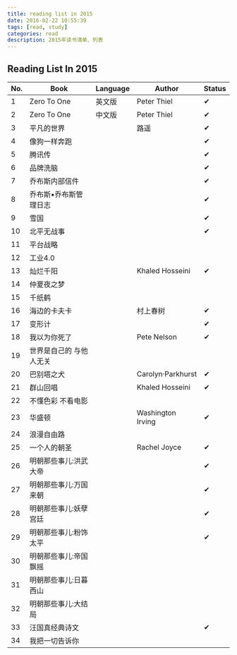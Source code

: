 ```yaml
---
title: reading list in 2015
date: 2016-02-22 10:55:39
tags: [read, study]
categories: read
description: 2015年读书清单、列表
---
```


## Reading List In 2015

| No. | Book          | Language | Author            | Status |
| --- | ------------- | -------- | ----------------- | ------ |
| 1   | Zero To One   | 英文版      | Peter Thiel       | ✔      |
| 2   | Zero To One   | 中文版      | Peter Thiel       | ✔      |
| 3   | 平凡的世界         |          | 路遥                | ✔      |
| 4   | 像狗一样奔跑        |          |                   | ✔      |
| 5   | 腾讯传           |          |                   | ✔      |
| 6   | 品牌洗脑          |          |                   | ✔      |
| 7   | 乔布斯内部信件       |          |                   | ✔      |
| 8   | 乔布斯▪乔布斯管理日志   |          |                   | ✔      |
| 9   | 雪国            |          |                   | ✔      |
| 10  | 北平无战事         |          |                   | ✔      |
| 11  | 平台战略          |          |                   |        |
| 12  | 工业4.0         |          |                   |        |
| 13  | 灿烂千阳          |          | Khaled Hosseini   | ✔      |
| 14  | 仲夏夜之梦         |          |                   |        |
| 15  | 千纸鹤           |          |                   |        |
| 16  | 海边的卡夫卡        |          | 村上春树              | ✔      |
| 17  | 变形计           |          |                   | ✔      |
| 18  | 我以为你死了        |          | Pete Nelson       | ✔      |
| 19  | 世界是自己的  与他人无关 |          |                   |        |
| 20  | 巴别塔之犬         |          | Carolyn·Parkhurst | ✔      |
| 21  | 群山回唱          |          | Khaled Hosseini   | ✔      |
| 22  | 不懂色彩 不看电影     |          |                   |        |
| 23  | 华盛顿           |          | Washington Irving | ✔      |
| 24  | 浪漫自由路         |          |                   |        |
| 25  | 一个人的朝圣        |          | Rachel Joyce      | ✔      |
| 26  | 明朝那些事儿:洪武大帝   |          |                   | ✔      |
| 27  | 明朝那些事儿:万国来朝   |          |                   | ✔      |
| 28  | 明朝那些事儿:妖孽宫廷   |          |                   | ✔      |
| 29  | 明朝那些事儿:粉饰太平   |          |                   | ✔      |
| 30  | 明朝那些事儿:帝国飘摇   |          |                   |        |
| 31  | 明朝那些事儿:日暮西山   |          |                   |        |
| 32  | 明朝那些事儿:大结局    |          |                   |        |
| 33  | 汪国真经典诗文       |          |                   | ✔      |
| 34  | 我把一切告诉你       |          |                   |        |